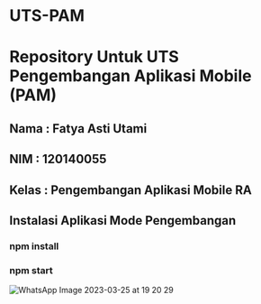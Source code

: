# UTS-PAM
# Repository Untuk UTS Pengembangan Aplikasi Mobile (PAM) </br>

## Nama : Fatya Asti Utami </br>
## NIM : 120140055 </br>
## Kelas : Pengembangan Aplikasi Mobile RA

## Instalasi Aplikasi Mode Pengembangan

### npm install
### npm start

![WhatsApp Image 2023-03-25 at 19 20 29](https://user-images.githubusercontent.com/103923166/227730532-fcbdf89f-942b-4e90-87c3-8a1771a336db.jpeg)
